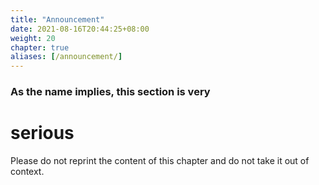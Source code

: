 ```yaml
---
title: "Announcement"
date: 2021-08-16T20:44:25+08:00
weight: 20
chapter: true
aliases: [/announcement/]
---
```


### As the name implies, this section is very

# serious

Please do not reprint the content of this chapter and do not take it out of context.


